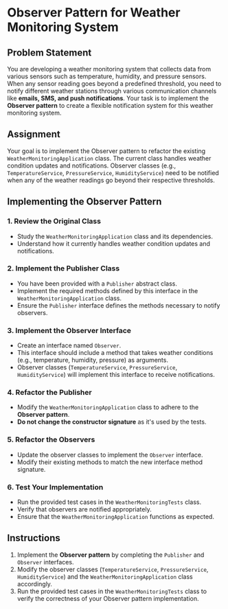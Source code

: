 # Observer Pattern for Weather Monitoring System

## Problem Statement
You are developing a weather monitoring system that collects data from various sensors such as temperature, humidity, and pressure sensors. When any sensor reading goes beyond a predefined threshold, you need to notify different weather stations through various communication channels like **emails, SMS, and push notifications**. Your task is to implement the **Observer pattern** to create a flexible notification system for this weather monitoring system.

## Assignment
Your goal is to implement the Observer pattern to refactor the existing `WeatherMonitoringApplication` class. The current class handles weather condition updates and notifications. Observer classes (e.g., `TemperatureService`, `PressureService`, `HumidityService`) need to be notified when any of the weather readings go beyond their respective thresholds.

## Implementing the Observer Pattern

### 1. Review the Original Class
- Study the `WeatherMonitoringApplication` class and its dependencies.
- Understand how it currently handles weather condition updates and notifications.

### 2. Implement the Publisher Class
- You have been provided with a `Publisher` abstract class.
- Implement the required methods defined by this interface in the `WeatherMonitoringApplication` class.
- Ensure the `Publisher` interface defines the methods necessary to notify observers.

### 3. Implement the Observer Interface
- Create an interface named `Observer`.
- This interface should include a method that takes weather conditions (e.g., temperature, humidity, pressure) as arguments.
- Observer classes (`TemperatureService`, `PressureService`, `HumidityService`) will implement this interface to receive notifications.

### 4. Refactor the Publisher
- Modify the `WeatherMonitoringApplication` class to adhere to the **Observer pattern**.
- **Do not change the constructor signature** as it's used by the tests.

### 5. Refactor the Observers
- Update the observer classes to implement the `Observer` interface.
- Modify their existing methods to match the new interface method signature.

### 6. Test Your Implementation
- Run the provided test cases in the `WeatherMonitoringTests` class.
- Verify that observers are notified appropriately.
- Ensure that the `WeatherMonitoringApplication` functions as expected.

## Instructions
1. Implement the **Observer pattern** by completing the `Publisher` and `Observer` interfaces.
2. Modify the observer classes (`TemperatureService`, `PressureService`, `HumidityService`) and the `WeatherMonitoringApplication` class accordingly.
3. Run the provided test cases in the `WeatherMonitoringTests` class to verify the correctness of your Observer pattern implementation.

